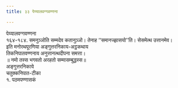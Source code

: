 ```yaml
---
title: ३३ पेय्यालवग्गवण्णना

---
```

पेय्यालवग्गवण्णना  
१६४-१८४. समनुञ्ञोति सम्मदेव कतानुञ्ञो। तेनाह ‘‘समानज्झासयो’’ति। सेसमेत्थ उत्तानमेव।  
इति मनोरथपूरणिया अङ्गुत्तरनिकाय-अट्ठकथाय  
तिकनिपातवण्णनाय अनुत्तानत्थदीपना समत्ता।  
॥ नमो तस्स भगवतो अरहतो सम्मासम्बुद्धस्स॥  
अङ्गुत्तरनिकाये  
चतुक्कनिपात-टीका  
१. पठमपण्णासकं  